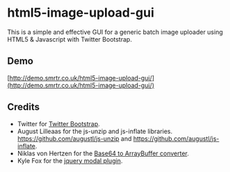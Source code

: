 html5-image-upload-gui
======================

This is a simple and effective GUI for a generic batch image uploader using HTML5 & Javascript with Twitter Bootstrap.

## Demo

[http://demo.smrtr.co.uk/html5-image-upload-gui/](http://demo.smrtr.co.uk/html5-image-upload-gui/)

## Credits

 - Twitter for [Twitter Bootstrap](https://github.com/twitter/bootstrap).
 - August Lilleaas for the js-unzip and js-inflate libraries. https://github.com/augustl/js-unzip and https://github.com/augustl/js-inflate.
 - Niklas von Hertzen for the [Base64 to ArrayBuffer converter](https://github.com/niklasvh/base64-arraybuffer).
 - Kyle Fox for the [jquery modal plugin](https://github.com/kylefox/jquery-modal).